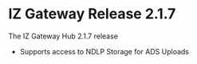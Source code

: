 # IZ Gateway Release 2.1.7
The IZ Gateway Hub 2.1.7 release
* Supports access to NDLP Storage for ADS Uploads

